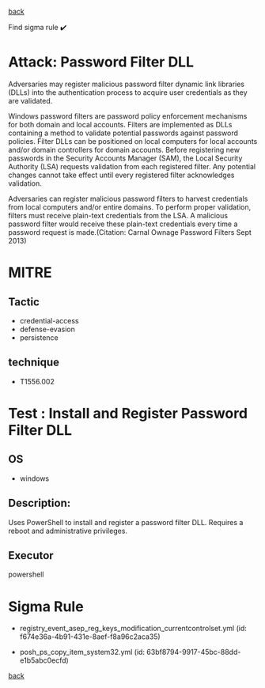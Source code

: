 
[back](../index.md)

Find sigma rule :heavy_check_mark: 

# Attack: Password Filter DLL 

Adversaries may register malicious password filter dynamic link libraries (DLLs) into the authentication process to acquire user credentials as they are validated. 

Windows password filters are password policy enforcement mechanisms for both domain and local accounts. Filters are implemented as DLLs containing a method to validate potential passwords against password policies. Filter DLLs can be positioned on local computers for local accounts and/or domain controllers for domain accounts. Before registering new passwords in the Security Accounts Manager (SAM), the Local Security Authority (LSA) requests validation from each registered filter. Any potential changes cannot take effect until every registered filter acknowledges validation. 

Adversaries can register malicious password filters to harvest credentials from local computers and/or entire domains. To perform proper validation, filters must receive plain-text credentials from the LSA. A malicious password filter would receive these plain-text credentials every time a password request is made.(Citation: Carnal Ownage Password Filters Sept 2013)

# MITRE
## Tactic
  - credential-access
  - defense-evasion
  - persistence


## technique
  - T1556.002


# Test : Install and Register Password Filter DLL
## OS
  - windows


## Description:
Uses PowerShell to install and register a password filter DLL. Requires a reboot and administrative privileges.


## Executor
powershell

# Sigma Rule
 - registry_event_asep_reg_keys_modification_currentcontrolset.yml (id: f674e36a-4b91-431e-8aef-f8a96c2aca35)

 - posh_ps_copy_item_system32.yml (id: 63bf8794-9917-45bc-88dd-e1b5abc0ecfd)



[back](../index.md)
